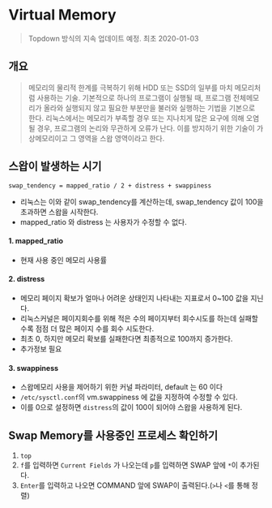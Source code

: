 # Virtual Memory
> Topdown 방식의 지속 업데이트 예정.
> 최초 2020-01-03

## 개요
> 메모리의 물리적 한계를 극복하기 위해 HDD 또는 SSD의 일부를 마치 메모리처럼 사용하는 기술.
> 기본적으로 하나의 프로그램이 실행될 때, 프로그램 전체메모리가 올라와 실행되지 않고 필요한 부분만을 불러와 실행하는 기법을 기본으로 한다.
> 리눅스에서는 메모리가 부족할 경우 또는 지나치게 많은 요구에 의해 오염될 경우, 프로그램의 논리와 무관하게 오류가 난다. 이를 방지하기 위한 기술이 가상메모리이고 그 영역을 스왑 영역이라고 한다.

## 스왑이 발생하는 시기
`swap_tendency = mapped_ratio / 2 + distress + swappiness`
- 리눅스는 이와 같이 swap_tendency를 계산하는데, swap_tendency 값이 100을 초과하면 스왑을 시작한다.
- mapped_ratio 와 distress 는 사용자가 수정할 수 없다.

#### 1. mapped_ratio
- 현재 사용 중인 메모리 사용률

#### 2. distress
- 메모리 페이지 확보가 얼마나 어려운 상태인지 나타내는 지표로서 0~100 값을 지닌다.
- 리눅스커널은 페이지회수를 위해 적은 수의 페이지부터 회수시도를 하는데 실패할수록 점점 더 많은 페이지 수를 회수 시도한다.
- 최초 0, 하지만 메모리 확보를 실패한다면 최종적으로 100까지 증가한다.
- 추가정보 필요

#### 3. swappiness
- 스왑메모리 사용을 제어하기 위한 커널 파라미터, default 는 60 이다
- `/etc/sysctl.conf`의 vm.swappiness 에 값을 지정하여 수정할 수 있다.
- 이를 0으로 설정하면 `distress`의 값이 100이 되어야 스왑을 사용하게 된다.


## Swap Memory를 사용중인 프로세스 확인하기
1. `top`
2. `f`를 입력하면 `Current Fields` 가 나오는데 `p`를 입력하면 SWAP 앞에 `*`이 추가된다.
3. `Enter`를 입력하고 나오면 COMMAND 앞에 SWAP이 출력된다.(`>`나 `<`를 통해 정렬)